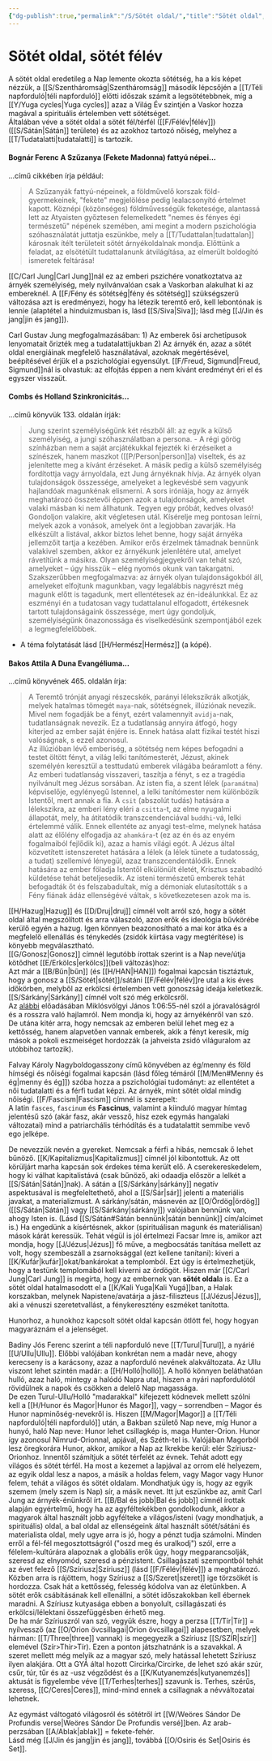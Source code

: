 ```yaml
---
{"dg-publish":true,"permalink":"/S/Sötét oldal/","title":"Sötét oldal","tags":["titleandheadingonedontmatch"],"created":"2023-12-04T08:23","updated":"2024-01-04T05:34"}
---
```



# Sötét oldal, sötét félév

A sötét oldal eredetileg a Nap lemente okozta sötétség, ha a kis képet nézzük, a [[S/Szentháromság\|Szentháromság]] második lépcsőjén a [[T/Téli napforduló\|téli napforduló]] előtti időszak számít a legsötétebbnek, míg a [[Y/Yuga cycles\|Yuga cycles]] azaz a Világ Év szintjén a Vaskor hozza magával a spirituális értelemben vett sötétséget.  
Általában véve a sötét oldal a sötét fél/térfél ([[F/Félév\|félév]]) ([[S/Sátán\|Sátán]] területe) és az azokhoz tartozó nőiség, melyhez a [[T/Tudatalatti\|tudatalatti]] is tartozik.  

#### Bognár Ferenc A Szűzanya (Fekete Madonna) fattyú népei...

...című cikkében írja például:  
> A Szűzanyák fattyú-népeinek, a földművelő korszak föld-gyermekeinek, "fekete" megjelölése pedig lealacsonyító értelmet kapott. Köznépi (közönséges) földművességük feketesége, alantassá lett az Atyaisten győztesen felemelkedett "nemes és fényes égi természetű" népének szemében, ami megint a modern pszichológia szóhasználatát juttatja eszünkbe, mely a [[T/Tudattalan\|tudattalan]] károsnak ítélt területeit sötét árnyékoldalnak mondja. Előttünk a feladat, az elsötétült tudattalanunk átvilágítása, az elmerült boldogító ismeretek feltárása!  

[[C/Carl Jung\|Carl Jung]]nál ez az emberi pszichére vonatkoztatva az árnyék személyiség, mely nyilvánvalóan csak a Vaskorban alakulhat ki az embereknél. A [[F/Fény és sötétség\|fény és sötétség]] szükségszerű változása azt is eredményezi, hogy ha létezik teremtő erő, kell lebontónak is lennie (alaptétel a hinduizmusban is, lásd [[S/Siva\|Siva]]; lásd még [[J/Jin és jang\|jin és jang]]).  

Carl Gustav Jung megfogalmazásában: 1) Az emberek ősi archetípusok lenyomatait őrizték meg a tudatalattijukban 2) Az árnyék én, azaz a sötét oldal energiáinak megfelelő használatával, azoknak megértésével, beépítésével érjük el a pszichológiai egyensúlyt. [[F/Freud, Sigmund\|Freud, Sigmund]]nál is olvastuk: az elfojtás éppen a nem kívánt eredményt éri el és egyszer visszaüt.  

#### Combs és Holland Szinkronicitás...  

...című könyvük 133. oldalán írják:  
> Jung szerint személyiségünk két részből áll: az egyik a külső személyiség, a jungi szóhasználatban a persona. - A régi görög színházban nem a saját arcjátékukkal fejezték ki érzéseiket a színészek, hanem maszkot ([[P/Person\|person]]a) viseltek, és az jelenítette meg a kívánt érzéseket. A másik pedig a külső személyiség fordítottja vagy árnyoldala, ezt Jung árnyéknak hívja. Az árnyék olyan tulajdonságok összessége, amelyeket a legkevésbé sem vagyunk hajlandóak magunkénak elismerni. A sors iróniája, hogy az árnyék meghatározó összetevői éppen azok a tulajdonságok, amelyeket valaki másban ki nem állhatunk. Tegyen egy próbát, kedves olvasó! Gondoljon valakire, akit végletesen utál. Kísérelje meg pontosan leírni, melyek azok a vonások, amelyek önt a legjobban zavarják. Ha elkészült a listával, akkor biztos lehet benne, hogy saját árnyéka jellemzőit tartja a kezében. Amikor erős érzelmek támadnak bennünk valakivel szemben, akkor ez árnyékunk jelenlétére utal, amelyet rávetítünk a másikra. Olyan személyiségjegyekről van tehát szó, amelyeket – úgy hisszük – elég nyomós okunk van takargatni. Szakszerűbben megfogalmazva: az árnyék olyan tulajdonságokból áll, amelyeket elfojtunk magunkban, vagy legalábbis nagyrészt még magunk előtt is tagadunk, mert ellentétesek az én-ideálunkkal. Ez az eszményi én a tudatosan vagy tudattalanul elfogadott, értékesnek tartott tulajdonságaink összessége, mert úgy gondoljuk, személyiségünk önazonossága és viselkedésünk szempontjából ezek a legmegfelelőbbek.  
- A téma folytatását lásd [[H/Hermész\|Hermész]] (a kópé).  

#### Bakos Attila A Duna Evangéliuma...

...című könyvének 465. oldalán írja:  
> A Teremtő trónját anyagi részecskék, parányi lélekszikrák alkotják, melyek hatalmas tömegét `maya`-nak, sötétségnek, illúziónak nevezik. Mivel nem fogadják be a fényt, ezért valamennyit `avidja`-nak, tudatlanságnak nevezik. Ez a tudatlanság annyira átfogó, hogy kiterjed az ember saját énjére is. Ennek hatása alatt fizikai testét hiszi valóságnak, s ezzel azonosul.  
> Az illúzióban lévő emberiség, a sötétség nem képes befogadni a testet öltött fényt, a világ lelki tanítómesterét, Jézust, akinek személyén keresztül a testtudatú emberek világába beáramlott a fény. Az emberi tudatlanság visszaveri, taszítja a fényt, s ez a tragédia nyilvánult meg Jézus sorsában. Az isten fia, a szent lélek (`paramátma`) képviselője, egylényegű Istennel, a lelki tanítómester nem különbözik Istentől, mert annak a fia. A `csit` (abszolút tudás) hatására a lélekszikra, az emberi lény eléri a `csitta`-t, az elme nyugalmi állapotát, mely, ha átitatódik transzcendenciával `buddhi`-vá, lelki értelemmé válik. Ennek ellentéte az anyagi test-elme, melynek hatása alatt az élőlény elfogadja az `ahamkára`-t (ez az én és az enyém fogalmaiból fejlődik ki), azaz a hamis világi egót. A Jézus által közvetített istenszeretet hatására a lélek (a lélek tünete a tudatosság, a tudat) szellemivé lényegül, azaz transzcendentálódik. Ennek hatására az ember föladja Istentől elkülönült életét, Krisztus szabadító küldetése tehát beteljesedik. Az isteni természetű emberek tehát befogadták őt és felszabadultak, míg a démoniak elutasították s a Fény fiának ádáz ellenségévé váltak, s következetesen azok ma is.  

[[H/Hazug\|Hazug]] és [[D/Druj\|druj]] címnél volt arról szó, hogy a sötét oldal által megszólított és arra válaszoló, azon erők és ideológia bűvkörébe kerülő egyén a hazug. Igen könnyen beazonosítható a mai kor átka és a megfelelő ellenállás és ténykedés (zsidók kiirtása vagy megtérítése) is könyebb megválasztható.  
[[G/Gonosz\|Gonosz]] címnél legutóbb írottak szerint is a Nap neve/útja kötődhet [[E/Erkölcs\|erkölcs]]\(beli változás)hoz:  
Azt már a [[B/Bűn\|bűn]] (és [[H/HAN\|HAN]]) fogalmai kapcsán tisztáztuk, hogy a gonosz a [[S/Sötét\|sötét]]/sátáni [[F/Félév\|félév]]re utal a kis éves időkörben, melyből az erkölcsi értelemben vett gonoszság ideája keletkezik.  
[[S/Sárkány\|Sárkány]] címnél volt szó még erkölcsről.  
Az [alábbi](https://youtu.be/Hf0HIuMetKM) előadásában Miklósvölgyi János 1:06:55-nél szól a jóravalóságról és a rosszra való hajlamról. Nem mondja ki, hogy az árnyékénről van szó. De utána kitér arra, hogy nemcsak az emberen belül lehet meg ez a kettősség, hanem alapvetően vannak emberek, akik a fényt keresik, míg mások a pokoli eszmeiséget hordozzák (a jahveista zsidó világuralom az utóbbihoz tartozik).  

Falvay Károly Nagyboldogasszony című könyvében az ég/menny és föld hímségi és nőiségi fogalmai kapcsán (lásd főleg témáról [[M/Men#Menny és ég\|menny és ég]]) szóba hozza a pszichológiai tudományt: az ellentétet a női tudatalatti és a férfi tudat képzi. Az árnyék, mint sötét oldal mindig nőiségi. [[F/Fascism\|Fascism]] címnél is szerepelt:  
A latin `fasces`, `fascinum` és **Fascinus**, valamint a kiinduló magyar hímtag jelentésű szó (akár fasz, akár vessző, hisz ezek egymás hangalaki változatai) mind a patriarchális térhódítás és a tudatalattit semmibe vevő ego jelképe.  

De nevezzük nevén a gyereket. Nemcsak a férfi a hibás, nemcsak ő lehet bűnöző. [[K/Kapitalizmus\|Kapitalizmus]] címnél jól kibontottuk. Az ott körüljárt marha kapcsán sok érdekes téma került elő. A cserekereskedelem, hogy ki válhat kapitalistává (csak bűnöző, aki odaadja először a lelkét a [[S/Sátán\|Sátán]]nak). A sátán a [[S/Sárkány\|sárkány]] negatív aspektusával is megfeleltethető, ahol a [[S/Sár\|sár]] jelenti a materiális javakat, a materializmust. A sárkány/sátán, másnevén az [[O/Ördög\|ördög]] ([[S/Sátán\|Sátán]] vagy [[S/Sárkány\|sárkány]]) valójában bennünk van, ahogy Isten is. (Lásd [[S/Sátán#Sátán bennünk\|sátán bennünk]] cím/alcímet is.) Ha engedünk a kísértésnek, akkor (spirituálisan magunk és materiálisan) mások kárát keressük. Tehát végül is jól értelmezi Facsar Imre is, amikor azt mondja, hogy [[J/Jézus\|Jézus]] fő műve, a megbocsátás tanítása mellett az volt, hogy szembeszáll a zsarnoksággal (ezt kellene tanítani): kiveri a [[K/Kufár\|kufár]]okat/bankárokat a templomból. Ezt úgy is értelmezhetjük, hogy a testünk templomából kell kiverni az ördögöt. Hiszen már [[C/Carl Jung\|Carl Jung]] is megírta, hogy az embernek van **sötét oldal**a is. Ez a sötét oldal hatalmasodott el a [[K/Kali Yuga\|Kali Yugá]]ban, a Halak korszakban, melynek Napistene/avatárja a jász-filiszteus [[J/Jézus\|Jézus]], aki a vénuszi szeretetvallást, a fénykeresztény eszméket tanította.  

Hunorhoz, a hunokhoz kapcsolt sötét oldal kapcsán ötlött fel, hogy hogyan magyaráznám el a jelenséget.

Badiny Jós Ferenc szerint a téli napforduló neve [[T/Turul\|Turul]], a nyárié [[U/Ullu\|Ullu]]. Előbbi valójában konkrétan nem a madár neve, ahogy kerecseny is a karácsony, azaz a napforduló nevének alakváltozata. Az Ullu viszont lehet szintén madár: a [[H/Holló\|holló]]. A holló könnyen beláthatóan hulló, azaz haló, mintegy a halódó Napra utal, hiszen a nyári napfordulótól rövidülnek a napok és csökken a delelő Nap magassága.  
De ezen Turul-Ullu/Holló "madarakkal" kifejezett kódnevek mellett szólni kell a [[H/Hunor és Magor\|Hunor és Magor]], vagy – sorrendben – Magor és Hunor napminőség-nevekről is. Hiszen [[M/Magor\|Magor]] a [[T/Téli napforduló\|téli napforduló]] után, a Bakban születő Nap neve, míg Hunor a hunyó, haló Nap neve: Hunor lehet csillagkép is, maga Hunter-Orion. Hunor így azonosul Nimrud-Orionnal, apjával, és Széth-tel is. Valójában Magorból lesz öregkorára Hunor, akkor, amikor a Nap az Ikrekbe kerül: elér Szíriusz-Orionhoz. Innentől számítjuk a sötét térfelét az évnek. Tehát adott egy világos és sötét térfél. Ha most a kezemet a lapjával az orrom elé helyezem, az egyik oldal lesz a napos, a másik a holdas felem, vagy Magor vagy Hunor felem, tehát a világos és sötét oldalam. Mondhatjuk úgy is, hogy az egyik szemem (mely szem is Nap) sír, a másik nevet. Itt jut eszünkbe az, amit Carl Jung az árnyék-énünkről írt. [[B/Bal és jobb\|Bal és jobb]] címnél írottak alapján egyértelmű, hogy ha az agyféltekékben gondolkodunk, akkor a magyarok által használt jobb agyfélteke a világos/isteni (vagy mondhatjuk, a spirituális) oldal, a bal oldal az ellenségeink által használt sötét/sátáni és materialista oldal, mely ugye arra is jó, hogy a pénzt tudja számolni. Minden erről a fél-fél megosztottságról ("oszd meg és uralkodj") szól, erre a félelem-kultúrára alapoznak a globális erők úgy, hogy megparancsolják, szeresd az elnyomód, szeresd a pénzistent. Csillagászati szempontból tehát az évet felező [[S/Szíriusz\|Szíriusz]] (lásd [[F/Félév\|félév]]) a meghatározó. Közben arra is rájöttem, hogy Szíriusz a [[S/Szeret\|szeret]] ige törzsökét is hordozza. Csak hát a kettősség, felesség kódolva van az életünkben. A sötét erők csábításának kell ellenállni, a sötét időszakokban kell ébernek maradni. A Szíriusz kutyasága ebben a bonyolult, csillagászati és erkölcsi/lélektani összefüggésben érhető meg.  
De ha már Szíriuszról van szó, vegyük észre, hogy a perzsa [[T/Tír\|Tír]] = nyílvessző (az [[O/Orion övcsillagai\|Orion övcsillagai]] alapesetben, melyek hárman: [[T/Three\|three]] vannak) is megegyezik a Szíriusz [[S/SZÍR\|szír]] elemével (Szír>Thir>Tír). Ezen a ponton játszhatnánk is a szavakkal. A szeret mellett még melyik az a magyar szó, mely hatással lehetett Szíriusz ilyen alakjára. Ott a GYÁ által hozott Circirka/Circirke, de lehet szó akár szúr, csűr, túr, tűr és az -usz végződést és a [[K/Kutyanemzés\|kutyanemzés]] aktusát is figyelembe véve [[T/Terhes\|terhes]] szavunk is. Terhes, szérűs, szeress, [[C/Ceres\|Ceres]], mind-mind ennek a csillagnak a névváltozatai lehetnek.  

 

Az egymást váltogató világosról és sötétről írt [[W/Weöres Sándor De Profundis verse\|Weöres Sándor De Profundis versé]]ben. Az arab-perzsában [[A/Ablak\|ablak]] = fekete-fehér.  
Lásd még [[J/Jin és jang\|jin és jang]], továbbá [[O/Osiris és Set\|Osiris és Set]].  
